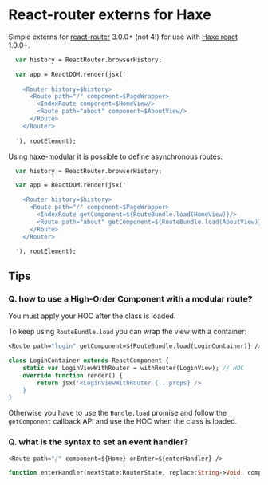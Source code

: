 # React-router externs for Haxe

Simple externs for [react-router](https://github.com/ReactTraining/react-router) 3.0.0+ (not 4!)
for use with [Haxe react](https://github.com/massiveinteractive/haxe-react) 1.0.0+.

```haxe
  var history = ReactRouter.browserHistory;

  var app = ReactDOM.render(jsx('
  
    <Router history=$history>
      <Route path="/" component=$PageWrapper>
        <IndexRoute component=$HomeView/>
        <Route path="about" component=$AboutView/>
      </Route>
    </Router>
      
  '), rootElement);
```

Using [haxe-modular](https://github.com/elsassph/haxe-modular) it is possible to define asynchronous routes:

```haxe
  var history = ReactRouter.browserHistory;

  var app = ReactDOM.render(jsx('

    <Router history=$history>
      <Route path="/" component=$PageWrapper>
        <IndexRoute getComponent=${RouteBundle.load(HomeView)}/>
        <Route path="about" getComponent=${RouteBundle.load(AboutView)}/>
      </Route>
    </Router>

  '), rootElement);
````

## Tips

### Q. how to use a High-Order Component with a modular route?

You must apply your HOC after the class is loaded.

To keep using `RouteBundle.load` you can wrap the view with a container:

```haxe
<Route path="login" getComponent=${RouteBundle.load(LoginContainer)} />

class LoginContainer extends ReactComponent {
    static var LoginViewWithRouter = withRouter(LoginView); // HOC
    override function render() {
        return jsx('<LoginViewWithRouter {...props} />
    }
}
```
Otherwise you have to use the `Bundle.load` promise and follow the `getComponent` 
callback API and use the HOC when the class is loaded.

### Q. what is the syntax to set an event handler?

```haxe
<Route path="/" component=${Home} onEnter=${enterHandler} />

function enterHandler(nextState:RouterState, replace:String->Void, completed:Void->Void)
```
